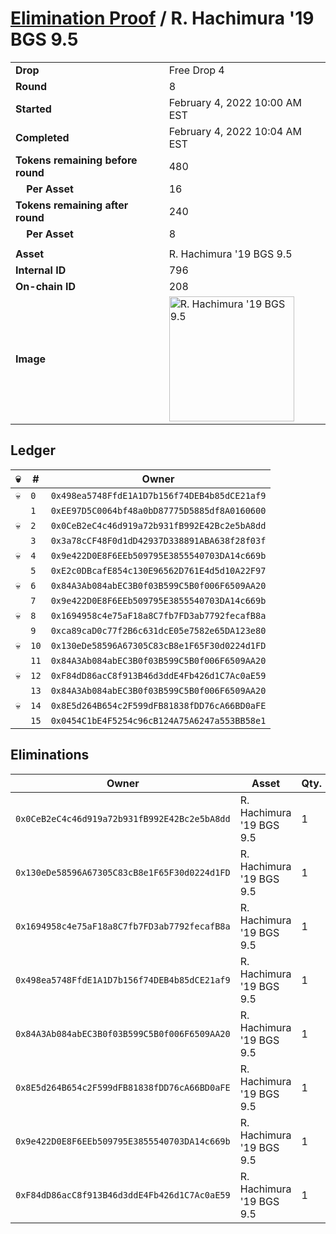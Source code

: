 # [Elimination Proof](./readme.md) / R. Hachimura &#039;19 BGS 9.5

|||
|---|---|
| **Drop** | Free Drop 4 |
| **Round** | 8 |
| **Started** | February 4, 2022 10:00 AM EST |
| **Completed** | February 4, 2022 10:04 AM EST |
| **Tokens remaining before round** | 480 |
| **&nbsp;&nbsp;&nbsp;&nbsp;Per Asset** | 16 |
| **Tokens remaining after round** | 240 |
| **&nbsp;&nbsp;&nbsp;&nbsp;Per Asset** | 8 |
| | |
| **Asset** | R. Hachimura &#039;19 BGS 9.5 |
| **Internal ID** | 796 |
| **On-chain ID** | 208 |
| **Image** | <img src="https://tcdn.blokpax.com/957181fa-d3d2-48a3-bbf6-d310a5711fca/39849f16ec9048fbcf9598d4c36809df33858cf7d14a0418c4972cb6da358478.jpg" height="200" alt="R. Hachimura &#039;19 BGS 9.5" /> |

## Ledger

| 💀 | # | Owner |
| --- | --- | --- |
| 💀 | `0` | `0x498ea5748FfdE1A1D7b156f74DEB4b85dCE21af9` |
|  | `1` | `0xEE97D5C0064bf48a0bD87775D5885df8A0160600` |
| 💀 | `2` | `0x0CeB2eC4c46d919a72b931fB992E42Bc2e5bA8dd` |
|  | `3` | `0x3a78cCF48F0d1dD42937D338891ABA638f28f03f` |
| 💀 | `4` | `0x9e422D0E8F6EEb509795E3855540703DA14c669b` |
|  | `5` | `0xE2c0DBcafE854c130E96562D761E4d5d10A22F97` |
| 💀 | `6` | `0x84A3Ab084abEC3B0f03B599C5B0f006F6509AA20` |
|  | `7` | `0x9e422D0E8F6EEb509795E3855540703DA14c669b` |
| 💀 | `8` | `0x1694958c4e75aF18a8C7fb7FD3ab7792fecafB8a` |
|  | `9` | `0xca89caD0c77f2B6c631dcE05e7582e65DA123e80` |
| 💀 | `10` | `0x130eDe58596A67305C83cB8e1F65F30d0224d1FD` |
|  | `11` | `0x84A3Ab084abEC3B0f03B599C5B0f006F6509AA20` |
| 💀 | `12` | `0xF84dD86acC8f913B46d3ddE4Fb426d1C7Ac0aE59` |
|  | `13` | `0x84A3Ab084abEC3B0f03B599C5B0f006F6509AA20` |
| 💀 | `14` | `0x8E5d264B654c2F599dFB81838fDD76cA66BD0aFE` |
|  | `15` | `0x0454C1bE4F5254c96cB124A75A6247a553BB58e1` |


## Eliminations

| Owner | Asset | Qty. | Transaction |
| --- | --- | --- | --- |
| `0x0CeB2eC4c46d919a72b931fB992E42Bc2e5bA8dd` | R. Hachimura '19 BGS 9.5 | 1 | [Polygonscan](https://polygonscan.com/tx/0x9d65b5f2412b7ecd3554ff3de0978da18a5e16ea1550ed4d3f228ab2bc7f546d) |
| `0x130eDe58596A67305C83cB8e1F65F30d0224d1FD` | R. Hachimura '19 BGS 9.5 | 1 | [Polygonscan](https://polygonscan.com/tx/0xc676c756b178b3c6b1b03e17b2aeffa5a87d19ca5cc1489365d36ce89db6f4c4) |
| `0x1694958c4e75aF18a8C7fb7FD3ab7792fecafB8a` | R. Hachimura '19 BGS 9.5 | 1 | [Polygonscan](https://polygonscan.com/tx/0xf6611d44616ee508bc1c99f93eba14670acf0344b4271b000d53179c4bebc8a1) |
| `0x498ea5748FfdE1A1D7b156f74DEB4b85dCE21af9` | R. Hachimura '19 BGS 9.5 | 1 | [Polygonscan](https://polygonscan.com/tx/0x49ff424180015d27b39b53efb4d515e6ff6a9113581db7eb3c9bb97796c749a0) |
| `0x84A3Ab084abEC3B0f03B599C5B0f006F6509AA20` | R. Hachimura '19 BGS 9.5 | 1 | [Polygonscan](https://polygonscan.com/tx/0xc4fb4e282d13ad8ab03b0c4f9c4e369382bb65242719110780fad4fd4508f64a) |
| `0x8E5d264B654c2F599dFB81838fDD76cA66BD0aFE` | R. Hachimura '19 BGS 9.5 | 1 | [Polygonscan](https://polygonscan.com/tx/0xd5a8451ecbda586269eab108209f297b68eeaa02b1fee4004fdee52613fb323a) |
| `0x9e422D0E8F6EEb509795E3855540703DA14c669b` | R. Hachimura '19 BGS 9.5 | 1 | [Polygonscan](https://polygonscan.com/tx/0x336751f5eb12b4347c604cb05b207d35e7543fcfa72318900cab07191967626b) |
| `0xF84dD86acC8f913B46d3ddE4Fb426d1C7Ac0aE59` | R. Hachimura '19 BGS 9.5 | 1 | [Polygonscan](https://polygonscan.com/tx/0x756f044143ec012d9b3e642d11e69cf3d7b707bc76c6403323ee8890316dbda5) |
